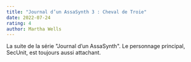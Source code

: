 ```yaml
---
title: "Journal d’un AssaSynth 3 : Cheval de Troie"
date: 2022-07-24
rating: 4
author: Martha Wells
---
```


La suite de la série "Journal d’un AssaSynth". Le personnage principal, SecUnit, est toujours aussi attachant.

